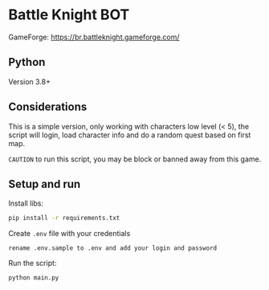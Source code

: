 # Battle Knight BOT

GameForge: https://br.battleknight.gameforge.com/

## Python

Version 3.8+

## Considerations

This is a simple version, only working with characters low level (< 5), the script will login, load character info and do a random quest based on first map.

`CAUTION` to run this script, you may be block or banned away from this game.

## Setup and run

Install libs:

```bash
pip install -r requirements.txt
```

Create `.env` file with your credentials

```
rename .env.sample to .env and add your login and password
```

Run the script:

```
python main.py
```


